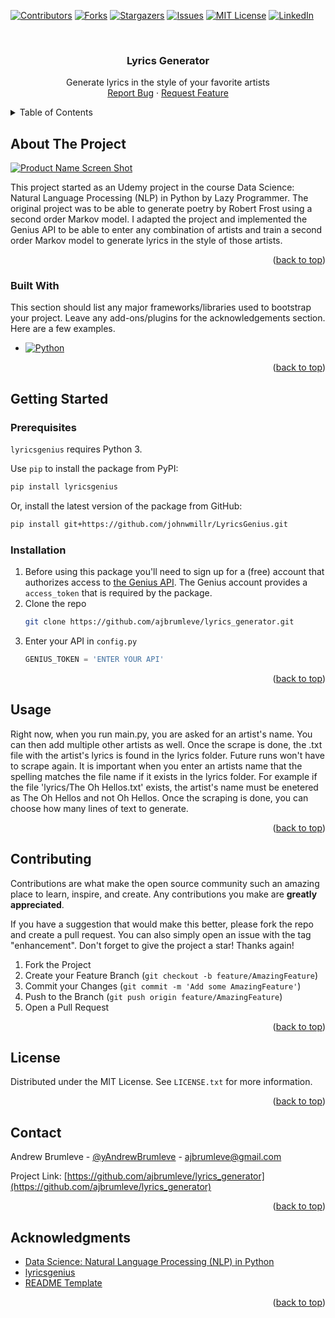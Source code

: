 <!-- Improved compatibility of back to top link: See: https://github.com/othneildrew/Best-README-Template/pull/73 -->
<a name="readme-top"></a>
<!--
*** Thanks for checking out the Best-README-Template. If you have a suggestion
*** that would make this better, please fork the repo and create a pull request
*** or simply open an issue with the tag "enhancement".
*** Don't forget to give the project a star!
*** Thanks again! Now go create something AMAZING! :D
-->



<!-- PROJECT SHIELDS -->
<!--
*** I'm using markdown "reference style" links for readability.
*** Reference links are enclosed in brackets [ ] instead of parentheses ( ).
*** See the bottom of this document for the declaration of the reference variables
*** for contributors-url, forks-url, etc. This is an optional, concise syntax you may use.
*** https://www.markdownguide.org/basic-syntax/#reference-style-links
-->
[![Contributors][contributors-shield]][contributors-url]
[![Forks][forks-shield]][forks-url]
[![Stargazers][stars-shield]][stars-url]
[![Issues][issues-shield]][issues-url]
[![MIT License][license-shield]][license-url]
[![LinkedIn][linkedin-shield]][linkedin-url]



<!-- PROJECT LOGO -->
<br />
<div align="center">

  <h3 align="center">Lyrics Generator</h3>

  <p align="center">
    Generate lyrics in the style of your favorite artists
    <br />
    <a href="https://github.com/ajbrumleve/lyrics_generator/issues">Report Bug</a>
    ·
    <a href="https://github.com/ajbrumleve/lyrics_generator/issues">Request Feature</a>
  </p>
</div>



<!-- TABLE OF CONTENTS -->
<details>
  <summary>Table of Contents</summary>
  <ol>
    <li>
      <a href="#about-the-project">About The Project</a>
      <ul>
        <li><a href="#built-with">Built With</a></li>
      </ul>
    </li>
    <li>
      <a href="#getting-started">Getting Started</a>
      <ul>
        <li><a href="#prerequisites">Prerequisites</a></li>
        <li><a href="#installation">Installation</a></li>
      </ul>
    </li>
    <li><a href="#usage">Usage</a></li>
    <li><a href="#contributing">Contributing</a></li>
    <li><a href="#license">License</a></li>
    <li><a href="#contact">Contact</a></li>
    <li><a href="#acknowledgments">Acknowledgments</a></li>
  </ol>
</details>



<!-- ABOUT THE PROJECT -->
## About The Project

[![Product Name Screen Shot][product-screenshot]](https://example.com)

This project started as an Udemy project in the course Data Science: Natural Language Processing (NLP) in Python by Lazy Programmer. The original project was to be able to generate poetry by Robert Frost using a second order Markov model. I adapted the project and implemented the Genius API to be able to enter any combination of artists and train a second order Markov model to generate lyrics in the style of those artists.


<p align="right">(<a href="#readme-top">back to top</a>)</p>



### Built With

This section should list any major frameworks/libraries used to bootstrap your project. Leave any add-ons/plugins for the acknowledgements section. Here are a few examples.

* [![Python][Python]][Python-url]


<p align="right">(<a href="#readme-top">back to top</a>)</p>



<!-- GETTING STARTED -->
## Getting Started



### Prerequisites

`lyricsgenius` requires Python 3.

Use `pip` to install the package from PyPI:

```bash
pip install lyricsgenius
```

Or, install the latest version of the package from GitHub:

```bash
pip install git+https://github.com/johnwmillr/LyricsGenius.git
```

### Installation



1. Before using this package you'll need to sign up for a (free) account that authorizes access to [the Genius API](http://genius.com/api-clients). The Genius account provides a `access_token` that is required by the package.
2. Clone the repo
   ```sh
   git clone https://github.com/ajbrumleve/lyrics_generator.git
   ```
3. Enter your API in `config.py`
   ```python
   GENIUS_TOKEN = 'ENTER YOUR API'
   ```

<p align="right">(<a href="#readme-top">back to top</a>)</p>



<!-- USAGE EXAMPLES -->
## Usage

Right now, when you run main.py, you are asked for an artist's name. You can then add multiple other artists as well. Once the scrape is done, the .txt file with the artist's lyrics is found in the lyrics folder. Future runs won't have to scrape again. It is important when you enter an artists name that the spelling matches the file name if it exists in the lyrics folder. For example if the file 'lyrics/The Oh Hellos.txt' exists, the artist's name must be enetered as The Oh Hellos and not Oh Hellos. Once the scraping is done, you can choose how many lines of text to generate. 

<p align="right">(<a href="#readme-top">back to top</a>)</p>




<!-- CONTRIBUTING -->
## Contributing

Contributions are what make the open source community such an amazing place to learn, inspire, and create. Any contributions you make are **greatly appreciated**.

If you have a suggestion that would make this better, please fork the repo and create a pull request. You can also simply open an issue with the tag "enhancement".
Don't forget to give the project a star! Thanks again!

1. Fork the Project
2. Create your Feature Branch (`git checkout -b feature/AmazingFeature`)
3. Commit your Changes (`git commit -m 'Add some AmazingFeature'`)
4. Push to the Branch (`git push origin feature/AmazingFeature`)
5. Open a Pull Request

<p align="right">(<a href="#readme-top">back to top</a>)</p>



<!-- LICENSE -->
## License

Distributed under the MIT License. See `LICENSE.txt` for more information.

<p align="right">(<a href="#readme-top">back to top</a>)</p>



<!-- CONTACT -->
## Contact

Andrew Brumleve - [@yAndrewBrumleve](https://twitter.com/AndrewBrumleve) - ajbrumleve@gmail.com

Project Link: [https://github.com/ajbrumleve/lyrics_generator](https://github.com/ajbrumleve/lyrics_generator)

<p align="right">(<a href="#readme-top">back to top</a>)</p>



<!-- ACKNOWLEDGMENTS -->
## Acknowledgments

* [Data Science: Natural Language Processing (NLP) in Python](https://www.udemy.com/course/data-science-natural-language-processing-in-python/)
* [lyricsgenius](https://github.com/johnwmillr/LyricsGenius)
* [README Template](https://github.com/othneildrew/Best-README-Template)

<p align="right">(<a href="#readme-top">back to top</a>)</p>



<!-- MARKDOWN LINKS & IMAGES -->
<!-- https://www.markdownguide.org/basic-syntax/#reference-style-links -->
[contributors-shield]: https://img.shields.io/github/contributors/ajbrumleve/lyrics_generator.svg?style=for-the-badge
[contributors-url]: https://github.com/ajbrumleve/lyrics_generator/graphs/contributors
[forks-shield]: https://img.shields.io/github/forks/ajbrumleve/lyrics_generator.svg?style=for-the-badge
[forks-url]: https://github.com/ajbrumleve/lyrics_generator/network/members
[stars-shield]: https://img.shields.io/github/stars/ajbrumleve/lyrics_generator.svg?style=for-the-badge
[stars-url]: https://github.com/ajbrumleve/lyrics_generator/stargazers
[issues-shield]: https://img.shields.io/github/issues/ajbrumleve/lyrics_generator.svg?style=for-the-badge
[issues-url]: https://github.com/ajbrumleve/lyrics_generator/issues
[license-shield]: https://img.shields.io/github/license/ajbrumleve/lyrics_generator.svg?style=for-the-badge
[license-url]: https://github.com/ajbrumleve/lyrics_generator/blob/main/LICENSE
[linkedin-shield]: https://img.shields.io/badge/-LinkedIn-black.svg?style=for-the-badge&logo=linkedin&colorB=555
[linkedin-url]: (https://www.linkedin.com/in/andrew-brumleve-574239227/)
[product-screenshot]: images/screenshot.png
[Python]:  	https://img.shields.io/badge/Python-14354C?style=for-the-badge&logo=python&logoColor=white
[Python-url]: https://python.org/
